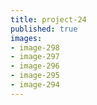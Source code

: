 ```yaml
---
title: project-24
published: true
images:
- image-298
- image-297
- image-296
- image-295
- image-294
---
```






